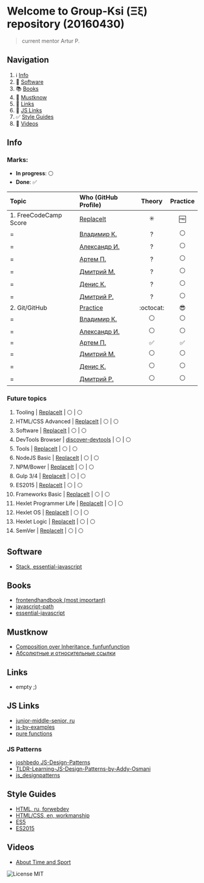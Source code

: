 # Welcome to Group-Ksi (Ξξ) repository (20160430)

> current mentor Artur P.

## Navigation

1. :information_source: [Info](#info)
2. :floppy_disk: [Software](#software)
3. :books: [Books](#books)
4. :100: [Mustknow](#mustknow)
5. :link: [Links](#links)
6. :link: [JS Links](#js-Links)
7. :white_check_mark: [Style Guides](#style-guides)
8. :movie_camera: [Videos](#videos)

## Info

### Marks:

- **In progress**: :white_circle:
- **Done**: :white_check_mark:

Topic                  | Who (GitHub Profile)                          |         Theory          |      Practice
:--------------------- | :-------------------------------------------- | :---------------------: | :----------------:
1\. FreeCodeCamp Score | [ReplaceIt](https://try.github.io/)           | :eight_spoked_asterisk: |       :free:
=                      | [Владимир К.](https://github.com/borodinchik) |            ?            |   :white_circle:
=                      | [Александр И.](https://github.com/alexakuna)  |            ?            |   :white_circle:
=                      | [Артем П.](https://github.com/ArtemPychenko)  |            ?            |   :white_circle:
=                      | [Дмитрий М.](https://github.com/Dmytraw)      |            ?            |   :white_circle:
=                      | [Денис К.](https://github.com/DenisKuznecov)  |            ?            |   :white_circle:
=                      | [Дмитрий Р.](https://github.com/katanji)      |            ?            |   :white_circle:
2\. Git/GitHub         | [Practice](https://try.github.io/)            |        :octocat:        |    :sunglasses:
=                      | [Владимир К.](https://github.com/borodinchik) |     :white_circle:      |   :white_circle:
=                      | [Александр И.](https://github.com/alexakuna)  |     :white_circle:      |   :white_circle:
=                      | [Артем П.](https://github.com/ArtemPychenko)  |   :white_check_mark:    | :white_check_mark:
=                      | [Дмитрий М.](https://github.com/Dmytraw)      |     :white_circle:      |   :white_circle:
=                      | [Денис К.](https://github.com/DenisKuznecov)  |     :white_circle:      |   :white_circle:
=                      | [Дмитрий Р.](https://github.com/katanji)      |     :white_circle:      |   :white_circle:

### Future topics

1. Tooling | [ReplaceIt](https://try.github.io/) | :white_circle: | :white_circle:
2. HTML/CSS Advanced | [ReplaceIt](https://try.github.io/) | :white_circle: | :white_circle:
3. Software | [ReplaceIt](https://try.github.io/) | :white_circle: | :white_circle:
4. DevTools Browser | [discover-devtools](http://discover-devtools.codeschool.com/) | :white_circle: | :white_circle:
5. Tools | [ReplaceIt](https://try.github.io/) | :white_circle: | :white_circle:
6. NodeJS Basic | [ReplaceIt](https://try.github.io/) | :white_circle: | :white_circle:
7. NPM/Bower | [ReplaceIt](https://try.github.io/) | :white_circle: | :white_circle:
8. Gulp 3/4 | [ReplaceIt](https://try.github.io/) | :white_circle: | :white_circle:
9. ES2015 | [ReplaceIt](https://try.github.io/) | :white_circle: | :white_circle:
10. Frameworks Basic | [ReplaceIt](https://try.github.io/) | :white_circle: | :white_circle:
11. Hexlet Programmer Life | [ReplaceIt](https://try.github.io/) | :white_circle: | :white_circle:
12. Hexlet OS | [ReplaceIt](https://try.github.io/) | :white_circle: | :white_circle:
13. Hexlet Logic | [ReplaceIt](https://try.github.io/) | :white_circle: | :white_circle:
14. SemVer | [ReplaceIt](http://semver.org/) | :white_circle: | :white_circle:

## Software

- [Stack, essential-javascript](https://github.com/ericelliott/essential-javascript-links#dev-tools--collaboration)

## Books

- [frontendhandbook (most important)](http://www.frontendhandbook.com/)
- [javascript-path](https://github.com/javascript-society/javascript-path)
- [essential-javascript](https://github.com/ericelliott/essential-javascript-links#books)

## Mustknow

- [Composition over Inheritance, funfunfunction](https://www.youtube.com/watch?v=wfMtDGfHWpA)
- [Абсолютные и относительные ссылки](http://htmlbook.ru/samhtml/ssylki/absolyutnye-i-otnositelnye-ssylki)

## Links

- empty ;)

## JS Links

- [junior-middle-senior, ru](http://frontender.info/programmirovanie-klassami-v-veb-prilozheniyakh/)
- [js-by-examples](https://github.com/bmkmanoj/js-by-examples)
- [pure functions](https://medium.com/javascript-scene/master-the-javascript-interview-what-is-a-pure-function-d1c076bec976#.1qaexrxzx)

### JS Patterns

- [joshbedo JS-Design-Patterns](https://joshbedo.github.io/JS-Design-Patterns/)
- [TLDR-Learning-JS-Design-Patterns-by-Addy-Osmani](https://github.com/karlpatrickespiritu/TLDR-Learning-JS-Design-Patterns-by-Addy-Osmani)
- [js_designpatterns](https://github.com/nnupoor/js_designpatterns#javascript-design-patterns-cheat-sheet-using-jquery-for-some-examples)

## Style Guides

- [HTML, ru, forwebdev](http://forwebdev.ru/html/principles-for-writing-idiomatic-html/)
- [HTML/CSS, en, workmanship](http://workmanship.io/)
- [ES5](https://github.com/airbnb/javascript/tree/master/es5)
- [ES2015](https://github.com/airbnb/javascript)

## Videos

- [About Time and Sport](https://youtu.be/YiPN0A-y3xQ)

![License MIT](https://img.shields.io/badge/License-MIT-blue.svg?style=flat-square)
